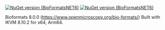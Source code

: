 [![NuGet version (BioFormatsNET6)](https://img.shields.io/nuget/v/BioFormats.NET6.svg)](https://www.nuget.org/packages/BioFormats.NET6/7.1.0)
[![NuGet version (BioFormatsNET6)](https://img.shields.io/nuget/dt/BioFormats.NET6?color=g)](https://www.nuget.org/packages/BioFormats.NET6/7.1.0)

Bioformats 8.0.0 (https://www.openmicroscopy.org/bio-formats/) Built with IKVM 8.10.2 for x64, Arm64.
